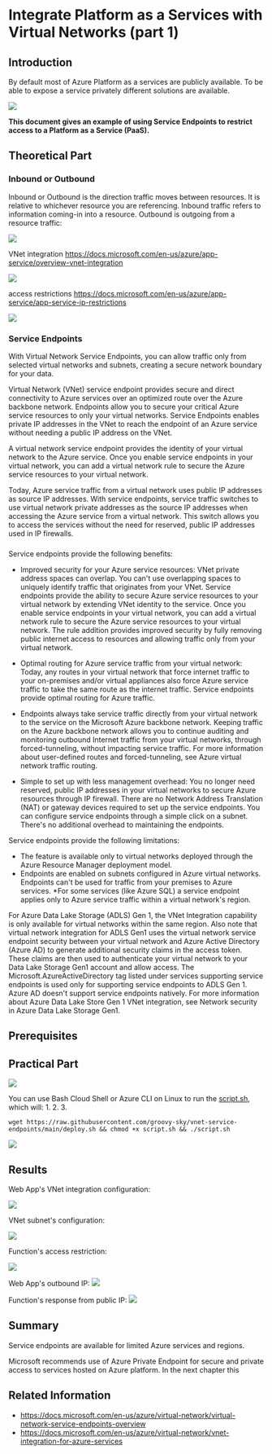 # Integrate Platform as a Services with Virtual Networks (part 1)

## Introduction

By default most of Azure Platform as a services are publicly available. To be able to expose a service privately different solutions are available. 

![](/images/network/paas_vnet_logo.png)

**This document gives an example of using Service Endpoints to restrict access to a Platform as a Service (PaaS).**

## Theoretical Part

### Inbound or Outbound

Inbound or Outbound is the direction traffic moves between resources. It is relative to whichever resource you are referencing. Inbound traffic refers to information coming-in into a resource. Outbound is outgoing from a resource traffic:

![](/images/network/service_inbound_and_outbound.png)

VNet integration https://docs.microsoft.com/en-us/azure/app-service/overview-vnet-integration

![](/images/network/paas_vnet_int.png)

access restrictions https://docs.microsoft.com/en-us/azure/app-service/app-service-ip-restrictions

![](/images/network/paas_acc_restr.png)

### Service Endpoints

With Virtual Network Service Endpoints, you can allow traffic only from selected virtual networks and subnets, creating a secure network boundary for your data.

Virtual Network (VNet) service endpoint provides secure and direct connectivity to Azure services over an optimized route over the Azure backbone network. Endpoints allow you to secure your critical Azure service resources to only your virtual networks. Service Endpoints enables private IP addresses in the VNet to reach the endpoint of an Azure service without needing a public IP address on the VNet.



A virtual network service endpoint provides the identity of your virtual network to the Azure service. Once you enable service endpoints in your virtual network, you can add a virtual network rule to secure the Azure service resources to your virtual network.

Today, Azure service traffic from a virtual network uses public IP addresses as source IP addresses. With service endpoints, service traffic switches to use virtual network private addresses as the source IP addresses when accessing the Azure service from a virtual network. This switch allows you to access the services without the need for reserved, public IP addresses used in IP firewalls.

### 
Service endpoints provide the following benefits:

* Improved security for your Azure service resources: VNet private address spaces can overlap. You can't use overlapping spaces to uniquely identify traffic that originates from your VNet. Service endpoints provide the ability to secure Azure service resources to your virtual network by extending VNet identity to the service. Once you enable service endpoints in your virtual network, you can add a virtual network rule to secure the Azure service resources to your virtual network. The rule addition provides improved security by fully removing public internet access to resources and allowing traffic only from your virtual network.

* Optimal routing for Azure service traffic from your virtual network: Today, any routes in your virtual network that force internet traffic to your on-premises and/or virtual appliances also force Azure service traffic to take the same route as the internet traffic. Service endpoints provide optimal routing for Azure traffic.

* Endpoints always take service traffic directly from your virtual network to the service on the Microsoft Azure backbone network. Keeping traffic on the Azure backbone network allows you to continue auditing and monitoring outbound Internet traffic from your virtual networks, through forced-tunneling, without impacting service traffic. For more information about user-defined routes and forced-tunneling, see Azure virtual network traffic routing.

* Simple to set up with less management overhead: You no longer need reserved, public IP addresses in your virtual networks to secure Azure resources through IP firewall. There are no Network Address Translation (NAT) or gateway devices required to set up the service endpoints. You can configure service endpoints through a simple click on a subnet. There's no additional overhead to maintaining the endpoints.

Service endpoints provide the following limitations:

* The feature is available only to virtual networks deployed through the Azure Resource Manager deployment model.
* Endpoints are enabled on subnets configured in Azure virtual networks. Endpoints can't be used for traffic from your premises to Azure services. 
*For some services (like Azure SQL) a service endpoint applies only to Azure service traffic within a virtual network's region. 

For Azure Data Lake Storage (ADLS) Gen 1, the VNet Integration capability is only available for virtual networks within the same region. Also note that virtual network integration for ADLS Gen1 uses the virtual network service endpoint security between your virtual network and Azure Active Directory (Azure AD) to generate additional security claims in the access token. These claims are then used to authenticate your virtual network to your Data Lake Storage Gen1 account and allow access. The Microsoft.AzureActiveDirectory tag listed under services supporting service endpoints is used only for supporting service endpoints to ADLS Gen 1. Azure AD doesn't support service endpoints natively. For more information about Azure Data Lake Store Gen 1 VNet integration, see Network security in Azure Data Lake Storage Gen1.


## Prerequisites
## Practical Part

![](/images/network/from_webapp2func_flow.png)


You can use Bash Cloud Shell or Azure CLI on Linux to run the [script.sh](https://github.com/groovy-sky/vnet-service-endpoints/blob/main/deploy.sh), which will:
1.
2.
3.

```
wget https://raw.githubusercontent.com/groovy-sky/vnet-service-endpoints/main/deploy.sh && chmod +x script.sh && ./script.sh
```



![](/images/network/service_paas_deploy.gif)

## Results

Web App's VNet integration configuration:

![](/images/network/web_app_vnet_integration.png)

VNet subnet's configuration:

![](/images/network/vnet_deleg4web.png)

Function's access restriction:

![](/images/network/func_access_restriction.png)

Web App's outbound IP:
![](/images/network/web_app_out_ip_in_func.png)

Function's response from public IP:
![](/images/network/web_deny_msg_example.png)

## Summary

Service endpoints are available for limited Azure services and regions. 

Microsoft recommends use of Azure Private Endpoint for secure and private access to services hosted on Azure platform. In the next chapter this 

## Related Information

* https://docs.microsoft.com/en-us/azure/virtual-network/virtual-network-service-endpoints-overview
* https://docs.microsoft.com/en-us/azure/virtual-network/vnet-integration-for-azure-services
